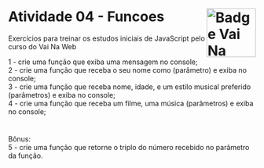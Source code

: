 # Atividade 04 - Funcoes <img src="https://i.ibb.co/QpLTKSz/badge-M2-T2.png" alt="Badge Vai Na Web T2.1" width="100" align="right">

Exercícios para treinar os estudos iniciais de JavaScript pelo curso do Vai Na Web<br>

1 - crie uma função que exiba uma mensagem no console;<br>
2 - crie uma função que receba o seu nome como (parâmetro) e exiba no console;<br>
3 - crie uma função que receba nome, idade, e um estilo musical preferido (parâmetros) e exiba no console;<br>
4 - crie uma função que receba um filme, uma música (parâmetros) e exiba no console;<br>
#
Bônus:<br>
5 - crie uma função que retorne o triplo do número recebido no parâmetro da função.
